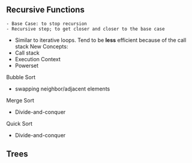 Recursive Functions
-
    - Base Case: to stop recursion
    - Recursive step; to get closer and closer to the base case
- Similar to iterative loops. Tend to be **less** efficient because of the call stack
New Concepts:
- Call stack
- Execution Context
- Powerset


Bubble Sort
- swapping neighbor/adjacent elements


Merge Sort
- Divide-and-conquer

Quick Sort
- Divide-and-conquer

## Trees
